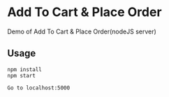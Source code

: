 # Add To Cart & Place Order

Demo of Add To Cart & Place Order(nodeJS server)

## Usage

```
npm install
npm start

Go to localhost:5000
```
